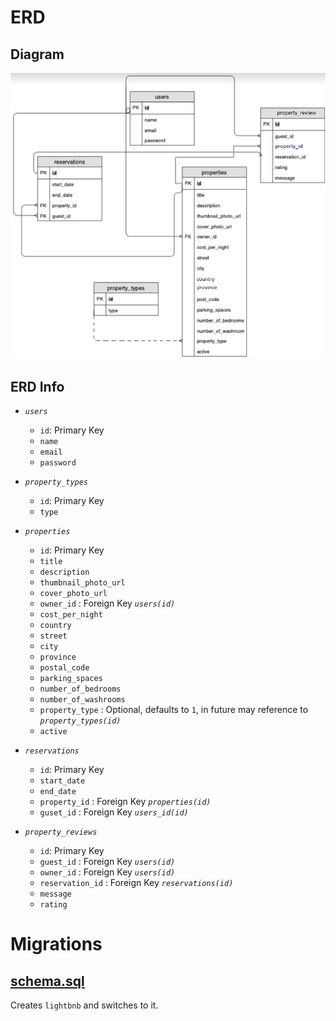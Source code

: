 # ERD
## Diagram
![ERD](docs/erd.png)
## ERD Info
- _`users`_
  - `id`: Primary Key
  - `name`
  - `email`
  - `password`
  
- _`property_types`_
  - `id`: Primary Key
  - `type`

- _`properties`_
  - `id`: Primary Key
  - `title`
  - `description`
  - `thumbnail_photo_url`
  - `cover_photo_url`  
  - `owner_id` : Foreign Key _`users(id)`_
  - `cost_per_night`
  - `country`
  - `street`
  - `city`
  - `province`
  - `postal_code`
  - `parking_spaces`
  - `number_of_bedrooms`
  - `number_of_washrooms`
  - `property_type` : Optional, defaults to `1`, in future may reference to _`property_types(id)`_
  - `active`

- _`reservations`_
  - `id`: Primary Key
  - `start_date`
  - `end_date`
  - `property_id` : Foreign Key _`properties(id)`_
  - `guset_id` : Foreign Key _`users_id(id)`_

- _`property_reviews`_
  - `id`: Primary Key
  - `guest_id` : Foreign Key _`users(id)`_
  - `owner_id` : Foreign Key _`users(id)`_
  - `reservation_id` : Foreign Key _`reservations(id)`_
  - `message`
  - `rating`


# Migrations
## [schema.sql](migrations/schema.sql)
Creates `lightbnb` and switches to it.


